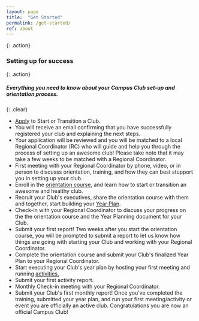 ```yaml
---
layout: page
title:  "Get Started"
permalink: /get-started/
ref: about
---
```


{: .action}
### Setting up for success

{: .action}
##### Everything you need to know about your Campus Club set-up and orientation process.

{: .clear}
&nbsp;



<section class="timeline">
  <ul>
    <li>
      <div>
        <a href="https://docs.google.com/a/mozilla.com/forms/d/e/1FAIpQLSfBlMnvOVn6xUMrvBgYWJaEg4npDLUFkhbusLorfZ4BqSJgJQ/viewform"> Apply</a> to Start or Transition a Club.
      </div>
    </li>
    <li>
      <div>
        You will receive an email confirming that you have successfully registered your club and explaining the next steps.
      </div>
    </li>
    <li>
      <div>
        Your application will be reviewed and you will be matched to a local Regional Coordinator (RC) who will guide and help you through the process of setting up an awesome club! Please take note that it may take a few weeks to be matched with a Regional Coordinator.  
      </div>
    </li>
    <li>
      <div>
        First meeting with your Regional Coordinator by phone, video, or in person to discusss orientation, training, and how they can best stupport you in setting up your club.  
      </div>
    </li>
    <li>
      <div>
      Enroll in the <a href="https://mozilla.teachable.com/courses/mozilla-campus-club-training/" target="_blank">orientation course</a>, and learn how to start or transition an awesome and healthy club.
      </div>
     </li>
     <li>
      <div> 
      Recruit your Club's executives, share the orientation course with them and together, start building your <a href="/yearplanning/">Year Plan</a>.
       </div>
    </li>
    <li>
      <div>
        Check-in with your Regional Coordinator to discuss your progress on the the orientation course and the Year Planning document for your Club.
      </div>
    </li>
    <li>
      <div>
        Submit your first report! Two weeks after you start the orientation course, you will be prompted to submit a report to let us know how things are going with starting your Club and working with your Regional Coordinator. 
      </div>
    </li>
    <li>
      <div>
       Complete the orientation course and submit your Club's finalized Year Plan to your Regional Coordinator. 
      </div>
    </li>
    <li>
      <div>
        Start executing your Club's year plan by hosting your first meeting and running <a href="/activities/">activities.</a>
      </div>
    </li>
    <li>
      <div>
        Submit your first activity report.
      </div>
    </li>
    <li>
      <div>
        Monthly Check-in meeting with your Regional Coordinator.
      </div>
    </li>
    <li>
      <div>
        Submit your Club's first monthly report! Once you've completed the training, submitted your year plan, and run your first meeting/activity or event you are officially an active club. Congratulations you are now an official Campus Club!
      </div>
    </li>
  </ul>
</section>
